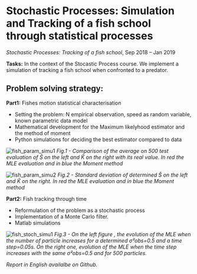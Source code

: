 # Stochastic Processes: Simulation and Tracking of a fish school through statistical processes

*Stochastic Processes: Tracking of a fish school*,
Sep 2018 – Jan 2019

__Tasks:__ In the context of the Stocastic Process course. We implement a simulation of tracking a fish school when confronted to a predator.

## Problem solving strategy:

__Part1:__ Fishes motion statistical characterisation 

* Setting the problem: N empirical observation, speed as random variable, known parametric data model
* Mathematical development for the Maximum likelyhood estimator and the method of moment
* Python simulations for deciding the best estimator compared to data

![fish_param_simu1](https://user-images.githubusercontent.com/48290004/153193937-77cc0e1e-b656-425b-9bdc-1e082c5d6ff3.PNG)
*Fig.1 -  Comparison of the average on 500 test evaluation of S&#770; on the left and K&#770; on the right with its real value. In red the MLE evaluation and in blue the Moment method*

![fish_param_simu2](https://user-images.githubusercontent.com/48290004/153193949-e6c76c4d-e15b-448e-872d-88417b95f20d.PNG)
*Fig.2 - Standard deviation of determined S&#770; on the left and K&#770; on the right. In red the MLE evaluation and in blue the Moment method*

__Part2:__ Fish tracking through time

* Reformulation of the problem as a stochastic process
* Implementation of a Monte Carlo filter.
* Matlab simulations

![fish_stoch_simu1](https://user-images.githubusercontent.com/48290004/153193960-9480ae88-3ced-442c-806d-006b1b31caa1.PNG)
*Fig.3 - On the left figure , the evolution of the MLE when the number of particle increases for a determined
σ²obs=0.5 and a time step=0.05s. On the right one, evolution of the MLE when the time step increases with the
same σ²obs=0.5 and for 500 particles.*

*Report in English availalbe on Github.*
